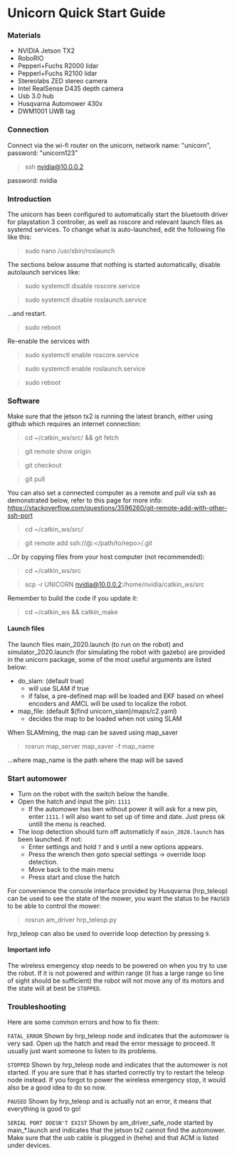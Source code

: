 # Unicorn Quick Start Guide

### Materials
- NVIDIA Jetson TX2 
- RoboRIO
- Pepperl+Fuchs R2000 lidar
- Pepperl+Fuchs R2100 lidar
- Stereolabs ZED stereo camera
- Intel RealSense D435 depth camera
- Usb 3.0 hub
- Husqvarna Automower 430x
- DWM1001 UWB tag


### Connection

Connect via the wi-fi router on the unicorn, network name: "unicorn", password: "unicorn123"

> ssh nvidia@10.0.0.2

password: nvidia

### Introduction

The unicorn has been configured to automatically start the bluetooth driver for playstation 3 controller, as well as roscore and relevant launch files as systemd services. To change what is auto-launched, edit the following file like this:
 
> sudo nano /usr/sbin/roslaunch
 
The sections below assume that nothing is started automatically, disable autolaunch services like:
 
> sudo systemctl disable roscore.service

> sudo systemctl disable roslaunch.service

...and restart.
 
> sudo reboot
 
Re-enable the services with
 
> sudo systemctl enable roscore.service

> sudo systemctl enable roslaunch.service

> sudo reboot

### Software

Make sure that the jetson tx2 is running the latest branch, either using github which requires an internet connection:

> cd ~/catkin_ws/src/<local UNICORN repo> && git fetch

> git remote show origin

> git checkout <correct-branch>

> git pull

You can also set a connected computer as a remote and pull via ssh as demonstrated below, refer to this page for more info: <https://stackoverflow.com/questions/3596260/git-remote-add-with-other-ssh-port>

> cd ~/catkin_ws/src/<local UNICORN repo> 

> git remote add <remote> ssh://<user>@<host>:<port></path/to/repo>/.git

...Or by copying files from your host computer (not recommended):

> cd ~/catkin_ws/src

> scp -r UNICORN nvidia@10.0.0.2:/home/nvidia/catkin_ws/src

Remember to build the code if you update it:

> cd ~/catkin_ws && catkin_make

#### Launch files

The launch files main_2020.launch (to run on the robot) and simulator_2020.launch (for simulating the robot with gazebo) are provided in the unicorn package, some of the most useful arguments are listed below:

- do_slam: (default true)
    - will use SLAM if true
    - if false, a pre-defined map will be loaded and EKF based on wheel encoders and AMCL will be used to localize the robot.
- map_file: (default $(find unicorn_slam)/maps/c2.yaml)
    - decides the map to be loaded when not using SLAM

When SLAMming, the map can be saved using map_saver 

> rosrun map_server map_saver -f map_name

...where map_name is the path where the map will be saved

### Start automower
- Turn on the robot with the switch below the handle.
- Open the hatch and input the pin: `1111`
    - If the automower has ben without power it will ask for a new pin, enter `1111`. I will also want to set up of time and date. Just press ok untill the menu is reached. 
- The loop detection should turn off automaticly if `main_2020.launch` has been launched. If not:
    - Enter settings and hold `7` and `9` until a new options appears.
    - Press the wrench then goto special settings -> override loop detection.
    - Move back to the main menu
    - Press start and close the hatch

For convenience the console interface provided by Husqvarna (hrp_teleop) can be used to see the state of the mower, you want the status to be `PAUSED` to be able to control the mower:

> rosrun am_driver hrp_teleop.py

hrp_teleop can also be used to override loop detection by pressing `9`.

#### Important info
The wireless emergency stop needs to be powered on when you try to use the robot. If it is not powered and within range (it has a large range so line of sight should be sufficient) the robot will not move any of its motors and the state will at best be `STOPPED`.


### Troubleshooting
Here are some common errors and how to fix them:

`FATAL_ERROR`
Shown by hrp_teleop node and indicates that the automower is very sad. Open up the hatch and read the error message to proceed. It usually just want someone to listen to its problems.

`STOPPED`
Shown by hrp_teleop node and indicates that the automower is not started. If you are sure that it has started correctly try to restart the teleop node instead. If you forgot to power the wireless emergency stop, it would also be a good idea to do so now.

`PAUSED`
Shown by hrp_teleop and is actually not an error, it means that everything is good to go!

`SERIAL PORT DOESN'T EXIST`
Shown by am_driver_safe_node started by main_*.launch and indicates that the jetson tx2 cannot find the automower. Make sure that the usb cable is plugged in (hehe) and that ACM is listed under devices.


